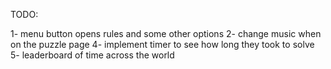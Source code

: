 TODO:

1- menu button opens rules and some other options
2- change music when on the puzzle page
4- implement timer to see how long they took to solve
5- leaderboard of time across the world